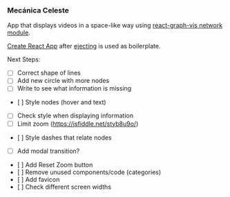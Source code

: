 ### Mecánica Celeste

App that displays videos in a space-like way using [react-graph-vis network module](https://github.com/crubier/react-graph-vis).

[Create React App](https://github.com/facebookincubator/create-react-app) after [ejecting](https://github.com/facebookincubator/create-react-app/blob/master/packages/react-scripts/template/README.md#npm-run-eject) is used as boilerplate.

Next Steps:

- [ ] Correct shape of lines
- [ ] Add new circle with more nodes
- [ ] Write to see what information is missing
- [ ] Style nodes (hover and text)
- [ ] Check style when displaying information
- [ ] Limit zoom (https://jsfiddle.net/styb8u9o/)
- [ ] Style dashes that relate nodes
- [ ] Add modal transition?
- [ ] Add Reset Zoom button
- [ ] Remove unused components/code (categories)
- [ ] Add favicon
- [ ] Check different screen widths
